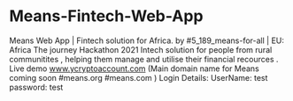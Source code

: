 # Means-Fintech-Web-App
Means Web App | Fintech solution for Africa. by #5_189_means-for-all | EU: Africa The journey Hackathon 2021 
Intech solution for people from rural communitites , helping them manage and utilise their financial recources
.
Live demo
www.ycryptoaccount.com (Main domain name for Means coming soon #means.org #means.com )
Login Details:
UserName: test
password: test

